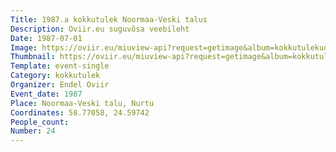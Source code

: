 ```yaml
---
Title: 1987.a kokkutulek Noormaa-Veski talus
Description: Oviir.eu suguvõsa veebileht
Date: 1987-07-01
Image: https://oviir.eu/miuview-api?request=getimage&album=kokkutulekud&item=1987-24.-kokkutulek-20.-juuni-nurtu-nlval-endel-oviir-001.jpg&size=1200&mode=longest
Thumbnail: https://oviir.eu/miuview-api?request=getimage&album=kokkutulekud&item=1987-24.-kokkutulek-20.-juuni-nurtu-nlval-endel-oviir-001.jpg&size=600&mode=square
Template: event-single
Category: kokkutulek
Organizer: Endel Oviir
Event_date: 1987
Place: Noormaa-Veski talu, Nurtu
Coordinates: 58.77058, 24.59742
People_count:
Number: 24
---
```

